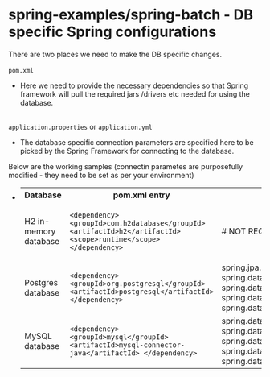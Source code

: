 # spring-examples/spring-batch - DB specific Spring configurations

There are two places we need to make the DB specific changes.<br/><br/>
`pom.xml`
* Here we need to provide the necessary dependencies so that Spring framework will pull the required jars /drivers etc needed for using the database.

<br/>`application.properties` or `application.yml`
* The database specific connection parameters are specified here to be picked by the Spring Framework for connecting to the database.

Below are the working samples (connectin parametes are purposefully modified - they need to be set as per your environment)
* <table>
    <tr>
        <th>Database</th>
        <th>pom.xml entry</th>
        <th>properties entry</th>
    </tr>
    <tr>
        <td>H2 in-memory database</td>
        <td>
`<dependency>
    <groupId>com.h2database</groupId>
    <artifactId>h2</artifactId>
    <scope>runtime</scope>
</dependency>`
        </td>
        <td># NOT REQUIRED</td>
    </tr>
    <tr>
        <td>Postgres database</td>
        <td>
`<dependency>
    <groupId>org.postgresql</groupId>
    <artifactId>postgresql</artifactId>
</dependency>`
        </td>
        <td>
spring.jpa.database=postgresql
spring.datasource.platform=postgres
spring.datasource.url=jdbc:postgresql://localhost:5432/postgres
spring.datasource.username=postgres_user
spring.datasource.password=postgres_pass
        </td>
    </tr>
    <tr>
        <td>MySQL database</td>
        <td>
`<dependency>
    <groupId>mysql</groupId>
    <artifactId>mysql-connector-java</artifactId>
</dependency>`
        </td>
        <td>
spring.datasource.driverClassName=com.mysql.jdbc.Driver
spring.datasource.platform=mysql
spring.datasource.url=jdbc:mysql://localhost:3306/batch_repo
spring.datasource.username=batch_user
spring.datasource.password=batch_pass
        </td>
    </tr>
</table>
